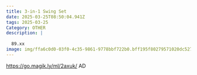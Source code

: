 ```yaml
---
title: 3-in-1 Swing Set
date: 2025-03-25T08:50:04.941Z
tags: 2025-03-25
Category: OTHER
description: |
  
  89.xx
image: img/ffa6c0d0-03f0-4c35-9861-9778bbf722b0.bff195f80279571020dc527d7f59ba85.jpeg
---
```

https://go.magik.ly/ml/2axuk/
AD